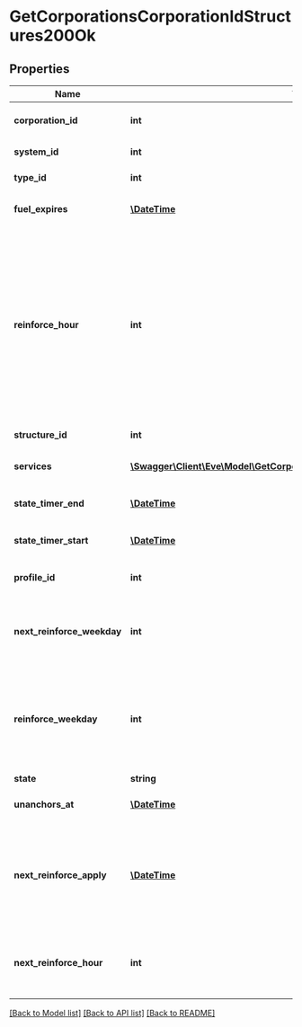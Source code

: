 # GetCorporationsCorporationIdStructures200Ok

## Properties
Name | Type | Description | Notes
------------ | ------------- | ------------- | -------------
**corporation_id** | **int** | ID of the corporation that owns the structure | 
**system_id** | **int** | The solar system the structure is in | 
**type_id** | **int** | The type id of the structure | 
**fuel_expires** | [**\DateTime**](\DateTime.md) | Date on which the structure will run out of fuel | [optional] 
**reinforce_hour** | **int** | The hour of day that determines the four hour window when the structure will randomly exit its reinforcement periods and become vulnerable to attack against its armor and/or hull. The structure will become vulnerable at a random time that is +/- 2 hours centered on the value of this property | 
**structure_id** | **int** | The Item ID of the structure | 
**services** | [**\Swagger\Client\Eve\Model\GetCorporationsCorporationIdStructuresService[]**](GetCorporationsCorporationIdStructuresService.md) | Contains a list of service upgrades, and their state | [optional] 
**state_timer_end** | [**\DateTime**](\DateTime.md) | Date at which the structure will move to it&#39;s next state | [optional] 
**state_timer_start** | [**\DateTime**](\DateTime.md) | Date at which the structure entered it&#39;s current state | [optional] 
**profile_id** | **int** | The id of the ACL profile for this citadel | 
**next_reinforce_weekday** | **int** | The requested change to reinforce_weekday that will take effect at the time shown by next_reinforce_apply | [optional] 
**reinforce_weekday** | **int** | The day of the week when the structure exits its final reinforcement period and becomes vulnerable to attack against its hull. Monday is 0 and Sunday is 6 | [optional] 
**state** | **string** | state string | 
**unanchors_at** | [**\DateTime**](\DateTime.md) | Date at which the structure will unanchor | [optional] 
**next_reinforce_apply** | [**\DateTime**](\DateTime.md) | The date and time when the structure&#39;s newly requested reinforcement times (e.g. next_reinforce_hour and next_reinforce_day) will take effect | [optional] 
**next_reinforce_hour** | **int** | The requested change to reinforce_hour that will take effect at the time shown by next_reinforce_apply | [optional] 

[[Back to Model list]](../README.md#documentation-for-models) [[Back to API list]](../README.md#documentation-for-api-endpoints) [[Back to README]](../README.md)


